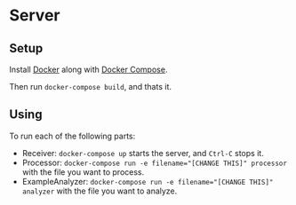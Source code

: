 # Server

## Setup

Install [Docker](https://docs.docker.com/v17.09/engine/installation/) along with [Docker Compose](https://docs.docker.com/compose/install/).

Then run `docker-compose build`, and thats it.

## Using

To run each of the following parts:

- Receiver: `docker-compose up` starts the server, and `Ctrl-C` stops it.
- Processor: `docker-compose run -e filename="[CHANGE THIS]" processor` with the file you want to process.
- ExampleAnalyzer: `docker-compose run -e filename="[CHANGE THIS]" analyzer` with the file you want to analyze.
